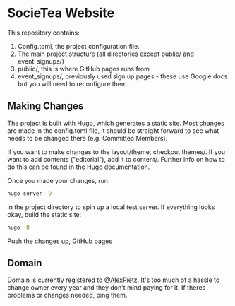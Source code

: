 # SocieTea Website

This repository contains:

1. Config.toml, the project configuration file.
2. The main project structure (all directories except public/ and event_signups/)
3. public/, this is where GitHub pages runs from
4. event_signups/, previously used sign up pages - these use Google docs but you will need to reconfigure them.

## Making Changes
The project is built with [Hugo](https://gohugo.io/getting-started/quick-start/), which generates a static site. Most changes are made in the config.toml file, it should be straight forward to see what needs to be changed there (e.g. Committea Members).

If you want to make changes to the layout/theme, checkout themes/. If you want to add contents ("editorial"), add it to content/. Further info on how to do this can be found in the Hugo documentation.

Once you made your changes, run:
```sh
hugo server -D
```
in the project directory to spin up a local test server. If everything looks okay, build the static site:
```sh
hugo -D
```
Push the changes up, GitHub pages

## Domain
Domain is currently registered to [@AlexPietz](https://github.com/AlexPietz/). It's too much of a hassle to change owner every year and they don't mind paying for it. If theres problems or changes needed, ping them.